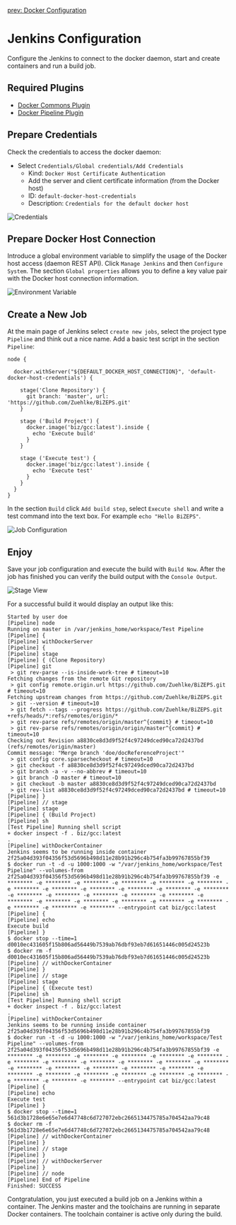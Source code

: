 [prev: Docker Configuration](02_DockerConfiguration.md)

#   Jenkins Configuration
Configure the Jenkins to connect to the docker daemon, start and create containers and run a build job.

##  Required Plugins
- [Docker Commons Plugin](https://wiki.jenkins-ci.org/display/JENKINS/Docker+Commons+Plugin)
- [Docker Pipeline Plugin](https://wiki.jenkins.io/display/JENKINS/Docker+Pipeline+Plugin)
  
##  Prepare Credentials
Check the credentials to access the docker daemon:
- Select `Credentials/Global credentials/Add Credentials`
  - Kind: `Docker Host Certificate Authentication`
  - Add the server and client certificate information (from the Docker host)
  - ID: `default-docker-host-credentials`
  - Description: `Credentials for the default docker host`

![Credentials](../Images/Credentials_01.jpg)

##  Prepare Docker Host Connection
Introduce a global environment variable to simplify the usage of the Docker host access (daemon REST API).
Click `Manage Jenkins` and then `Configure System`.
The section `Global properties` allows you to define a key value pair with the Docker host connection information.

![Environment Variable](../Images/DockerConfiguration_01.jpg)

##  Create a New Job
At the main page of Jenkins select `create new jobs`, select the project type `Pipeline` and think out a nice name.
Add a basic test script in the section `Pipeline`:

```
node {

  docker.withServer("${DEFAULT_DOCKER_HOST_CONNECTION}", 'default-docker-host-credentials') {
  
    stage('Clone Repository') {
      git branch: 'master', url: 'https://github.com/Zuehlke/BiZEPS.git'
    }
    
    stage ('Build Project') {
      docker.image('biz/gcc:latest').inside {
        echo 'Execute build'
      }
    }
    
    stage ('Execute test') {
      docker.image('biz/gcc:latest').inside {
        echo 'Execute test'
      }
    }
  }
}
```


In the section `Build` click `Add build step`, select `Execute shell` and
write a test command into the text box.
For example `echo "Hello BiZEPS"`.

![Job Configuration](../Images/DockerConfiguration_02.jpg)

##  Enjoy
Save your job configuration and execute the build with `Build Now`.
After the job has finished you can verify the build output with the `Console Output`.

![Stage View](../Images/DockerConfiguration_03.jpg)

For a successful build it would display an output like this:

```
Started by user doe
[Pipeline] node
Running on master in /var/jenkins_home/workspace/Test Pipeline
[Pipeline] {
[Pipeline] withDockerServer
[Pipeline] {
[Pipeline] stage
[Pipeline] { (Clone Repository)
[Pipeline] git
 > git rev-parse --is-inside-work-tree # timeout=10
Fetching changes from the remote Git repository
 > git config remote.origin.url https://github.com/Zuehlke/BiZEPS.git # timeout=10
Fetching upstream changes from https://github.com/Zuehlke/BiZEPS.git
 > git --version # timeout=10
 > git fetch --tags --progress https://github.com/Zuehlke/BiZEPS.git +refs/heads/*:refs/remotes/origin/*
 > git rev-parse refs/remotes/origin/master^{commit} # timeout=10
 > git rev-parse refs/remotes/origin/origin/master^{commit} # timeout=10
Checking out Revision a8830ce8d3d9f52f4c97249dced90ca72d2437bd (refs/remotes/origin/master)
Commit message: "Merge branch 'doe/docReferenceProject'"
 > git config core.sparsecheckout # timeout=10
 > git checkout -f a8830ce8d3d9f52f4c97249dced90ca72d2437bd
 > git branch -a -v --no-abbrev # timeout=10
 > git branch -D master # timeout=10
 > git checkout -b master a8830ce8d3d9f52f4c97249dced90ca72d2437bd
 > git rev-list a8830ce8d3d9f52f4c97249dced90ca72d2437bd # timeout=10
[Pipeline] }
[Pipeline] // stage
[Pipeline] stage
[Pipeline] { (Build Project)
[Pipeline] sh
[Test Pipeline] Running shell script
+ docker inspect -f . biz/gcc:latest
.
[Pipeline] withDockerContainer
Jenkins seems to be running inside container 2f25a04d393f04356f53d5696b498d11e28b91b296c4b754fa3b99767855bf39
$ docker run -t -d -u 1000:1000 -w "/var/jenkins_home/workspace/Test Pipeline" --volumes-from 2f25a04d393f04356f53d5696b498d11e28b91b296c4b754fa3b99767855bf39 -e ******** -e ******** -e ******** -e ******** -e ******** -e ******** -e ******** -e ******** -e ******** -e ******** -e ******** -e ******** -e ******** -e ******** -e ******** -e ******** -e ******** -e ******** -e ******** -e ******** -e ******** -e ******** -e ******** -e ******** -e ******** -e ******** --entrypoint cat biz/gcc:latest
[Pipeline] {
[Pipeline] echo
Execute build
[Pipeline] }
$ docker stop --time=1 d0010ec431605f15b806ad56449b7539ab76dbf93eb7d61651446c005d24523b
$ docker rm -f d0010ec431605f15b806ad56449b7539ab76dbf93eb7d61651446c005d24523b
[Pipeline] // withDockerContainer
[Pipeline] }
[Pipeline] // stage
[Pipeline] stage
[Pipeline] { (Execute test)
[Pipeline] sh
[Test Pipeline] Running shell script
+ docker inspect -f . biz/gcc:latest
.
[Pipeline] withDockerContainer
Jenkins seems to be running inside container 2f25a04d393f04356f53d5696b498d11e28b91b296c4b754fa3b99767855bf39
$ docker run -t -d -u 1000:1000 -w "/var/jenkins_home/workspace/Test Pipeline" --volumes-from 2f25a04d393f04356f53d5696b498d11e28b91b296c4b754fa3b99767855bf39 -e ******** -e ******** -e ******** -e ******** -e ******** -e ******** -e ******** -e ******** -e ******** -e ******** -e ******** -e ******** -e ******** -e ******** -e ******** -e ******** -e ******** -e ******** -e ******** -e ******** -e ******** -e ******** -e ******** -e ******** -e ******** -e ******** --entrypoint cat biz/gcc:latest
[Pipeline] {
[Pipeline] echo
Execute test
[Pipeline] }
$ docker stop --time=1 561d3b1728e6e65e7e6d47748c6d727072ebc2665134475785a704542aa79c48
$ docker rm -f 561d3b1728e6e65e7e6d47748c6d727072ebc2665134475785a704542aa79c48
[Pipeline] // withDockerContainer
[Pipeline] }
[Pipeline] // stage
[Pipeline] }
[Pipeline] // withDockerServer
[Pipeline] }
[Pipeline] // node
[Pipeline] End of Pipeline
Finished: SUCCESS
```

Contgratulation, you just executed a build job on a Jenkins within a container.
The Jenkins master and the toolchains are running in separate Docker containers.
The toolchain container is active only during the build.
